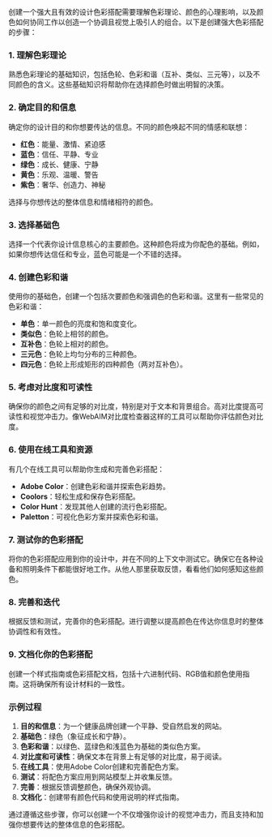 创建一个强大且有效的设计色彩搭配需要理解色彩理论、颜色的心理影响，以及颜色如何协同工作以创造一个协调且视觉上吸引人的组合。以下是创建强大色彩搭配的步骤：

### 1. 理解色彩理论
熟悉色彩理论的基础知识，包括色轮、色彩和谐（互补、类似、三元等），以及不同颜色的含义。这些基础知识将帮助你在选择颜色时做出明智的决策。

### 2. 确定目的和信息
确定你的设计目的和你想要传达的信息。不同的颜色唤起不同的情感和联想：
- **红色**：能量、激情、紧迫感
- **蓝色**：信任、平静、专业
- **绿色**：成长、健康、宁静
- **黄色**：乐观、温暖、警告
- **紫色**：奢华、创造力、神秘

选择与你想传达的整体信息和情绪相符的颜色。

### 3. 选择基础色
选择一个代表你设计信息核心的主要颜色。这种颜色将成为你配色的基础。例如，如果你想传达信任和专业，蓝色可能是一个不错的选择。

### 4. 创建色彩和谐
使用你的基础色，创建一个包括次要颜色和强调色的色彩和谐。这里有一些常见的色彩和谐：
- **单色**：单一颜色的亮度和饱和度变化。
- **类似色**：色轮上相邻的颜色。
- **互补色**：色轮上相对的颜色。
- **三元色**：色轮上均匀分布的三种颜色。
- **四元色**：色轮上形成矩形的四种颜色（两对互补色）。

### 5. 考虑对比度和可读性
确保你的颜色之间有足够的对比度，特别是对于文本和背景组合。高对比度提高可读性和视觉冲击力。像WebAIM对比度检查器这样的工具可以帮助你评估颜色对比度。

### 6. 使用在线工具和资源
有几个在线工具可以帮助你生成和完善色彩搭配：
- **Adobe Color**：创建色彩和谐并探索色彩趋势。
- **Coolors**：轻松生成和保存色彩搭配。
- **Color Hunt**：发现其他人创建的流行色彩搭配。
- **Paletton**：可视化色彩方案并探索色彩和谐。

### 7. 测试你的色彩搭配
将你的色彩搭配应用到你的设计中，并在不同的上下文中测试它。确保它在各种设备和照明条件下都能很好地工作。从他人那里获取反馈，看看他们如何感知这些颜色。

### 8. 完善和迭代
根据反馈和测试，完善你的色彩搭配。进行调整以提高颜色在传达你信息时的整体协调性和有效性。

### 9. 文档化你的色彩搭配
创建一个样式指南或色彩搭配文档，包括十六进制代码、RGB值和颜色使用指南。这将确保所有设计材料的一致性。

### 示例过程
1. **目的和信息**：为一个健康品牌创建一个平静、受自然启发的网站。
2. **基础色**：绿色（象征成长和宁静）。
3. **色彩和谐**：以绿色、蓝绿色和浅蓝色为基础的类似色方案。
4. **对比度和可读性**：确保文本在背景上有足够的对比度，易于阅读。
5. **在线工具**：使用Adobe Color创建和完善配色方案。
6. **测试**：将配色方案应用到网站模型上并收集反馈。
7. **完善**：根据反馈调整颜色，确保外观协调。
8. **文档化**：创建带有颜色代码和使用说明的样式指南。

通过遵循这些步骤，你可以创建一个不仅增强你设计的视觉冲击力，而且支持和加强你想要传达的整体信息的色彩搭配。